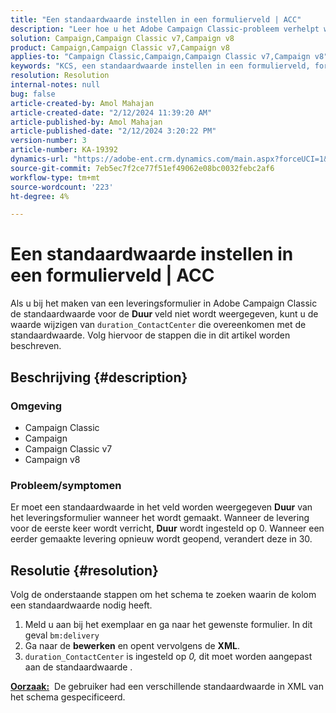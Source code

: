 ```yaml
---
title: "Een standaardwaarde instellen in een formulierveld | ACC"
description: "Leer hoe u het Adobe Campaign Classic-probleem verhelpt waarbij de standaardwaarde niet wordt weergegeven in het veld Duur van het leveringsformulier."
solution: Campaign,Campaign Classic v7,Campaign v8
product: Campaign,Campaign Classic v7,Campaign v8
applies-to: "Campaign Classic,Campaign,Campaign Classic v7,Campaign v8"
keywords: "KCS, een standaardwaarde instellen in een formulierveld, formulierveld, ACC, campagne, Campaign Classic, schema, XML"
resolution: Resolution
internal-notes: null
bug: false
article-created-by: Amol Mahajan
article-created-date: "2/12/2024 11:39:20 AM"
article-published-by: Amol Mahajan
article-published-date: "2/12/2024 3:20:22 PM"
version-number: 3
article-number: KA-19392
dynamics-url: "https://adobe-ent.crm.dynamics.com/main.aspx?forceUCI=1&pagetype=entityrecord&etn=knowledgearticle&id=e0d78559-9bc9-ee11-9079-6045bd006b4b"
source-git-commit: 7eb5ec7f2ce77f51ef49062e08bc0032febc2af6
workflow-type: tm+mt
source-wordcount: '223'
ht-degree: 4%

---
```


# Een standaardwaarde instellen in een formulierveld | ACC


Als u bij het maken van een leveringsformulier in Adobe Campaign Classic de standaardwaarde voor de <b>Duur</b> veld niet wordt weergegeven, kunt u de waarde wijzigen van `duration_ContactCenter` die overeenkomen met de standaardwaarde. Volg hiervoor de stappen die in dit artikel worden beschreven.

## Beschrijving {#description}


### <b>Omgeving</b>

- Campaign Classic
- Campaign
- Campaign Classic v7
- Campaign v8




### <b>Probleem/symptomen</b>

Er moet een standaardwaarde in het veld worden weergegeven <b>Duur</b> van het leveringsformulier wanneer het wordt gemaakt. Wanneer de levering voor de eerste keer wordt verricht, <b>Duur</b> wordt ingesteld op 0. Wanneer een eerder gemaakte levering opnieuw wordt geopend, verandert deze in 30.


## Resolutie {#resolution}


Volg de onderstaande stappen om het schema te zoeken waarin de kolom een standaardwaarde nodig heeft.

1. Meld u aan bij het exemplaar en ga naar het gewenste formulier. In dit geval `bm:delivery`
2. Ga naar de <b>bewerken</b> en opent vervolgens de <b>XML</b>.
3. `duration_ContactCenter` is ingesteld op *0,* dit moet worden aangepast aan de standaardwaarde .




<b><u>Oorzaak:</u></b>  De gebruiker had een verschillende standaardwaarde in XML van het schema gespecificeerd.
